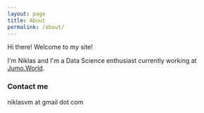 ```yaml
---
layout: page
title: About
permalink: /about/
---
```


Hi there! Welcome to my site!

I'm Niklas and I'm a Data Science enthusiast currently working at [Jumo.World](http://jumo.world).

### Contact me

niklasvm at gmail dot com